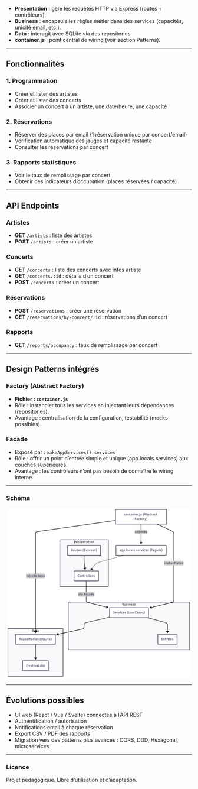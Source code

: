 - **Presentation** : gère les requêtes HTTP via Express (routes + contrôleurs).
- **Business** : encapsule les règles métier dans des services (capacités, unicité email, etc.).
- **Data** : interagit avec SQLite via des repositories.
- **container.js** : point central de wiring (voir section Patterns).

---

## Fonctionnalités

### 1. Programmation

- Créer et lister des artistes
- Créer et lister des concerts
- Associer un concert à un artiste, une date/heure, une capacité

### 2. Réservations

- Réserver des places par email (1 réservation unique par concert/email)
- Vérification automatique des jauges et capacité restante
- Consulter les réservations par concert

### 3. Rapports statistiques

- Voir le taux de remplissage par concert
- Obtenir des indicateurs d’occupation (places réservées / capacité)

---

## API Endpoints

### Artistes

- **GET** `/artists` : liste des artistes
- **POST** `/artists` : créer un artiste

### Concerts

- **GET** `/concerts` : liste des concerts avec infos artiste
- **GET** `/concerts/:id` : détails d’un concert
- **POST** `/concerts` : créer un concert

### Réservations

- **POST** `/reservations` : créer une réservation
- **GET** `/reservations/by-concert/:id` : réservations d’un concert

### Rapports

- **GET** `/reports/occupancy` : taux de remplissage par concert

---

## Design Patterns intégrés

### Factory (Abstract Factory)

- **Fichier : `container.js`**
- Rôle : instancier tous les services en injectant leurs dépendances (repositories).
- Avantage : centralisation de la configuration, testabilité (mocks possibles).

### Facade

- Exposé par : `makeAppServices().services`
- Rôle : offrir un point d’entrée simple et unique (app.locals.services) aux couches supérieures.
- Avantage : les contrôleurs n’ont pas besoin de connaître le wiring interne.

---

### Schéma

![alt text](<assets/img/MVP 3-Tier.png>)

---

## Évolutions possibles

- UI web (React / Vue / Svelte) connectée à l’API REST
- Authentification / autorisation
- Notifications email à chaque réservation
- Export CSV / PDF des rapports
- Migration vers des patterns plus avancés : CQRS, DDD, Hexagonal, microservices

---

### Licence

Projet pédagogique.
Libre d’utilisation et d’adaptation.
